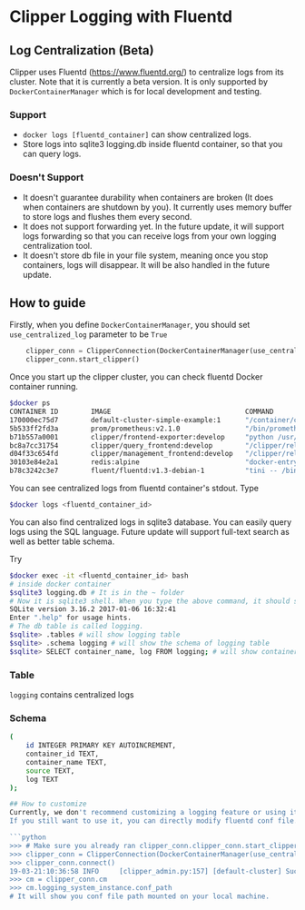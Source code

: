 # Clipper Logging with Fluentd

## Log Centralization (Beta)
Clipper uses Fluentd (https://www.fluentd.org/) to centralize logs from its cluster. 
Note that it is currently a beta version. It is only supported by `DockerContainerManager` which is for local development and testing.

### Support
- `docker logs [fluentd_container]` can show centralized logs.
- Store logs into sqlite3 logging.db inside fluentd container, so that you can query logs.

### Doesn't Support
- It doesn't guarantee durability when containers are broken (It does when containers are shutdown by you). It currently uses memory buffer to store logs and flushes them every second. 
- It does not support forwarding yet. In the future update, it will support logs forwarding so that you can receive logs from your own logging centralization tool.
- It doesn't store db file in your file system, meaning once you stop containers, logs will disappear. It will be also handled in the future update. 

## How to guide
Firstly, when you define `DockerContainerManager`, you should set `use_centralized_log` parameter to be `True`

```python
    clipper_conn = ClipperConnection(DockerContainerManager(use_centralized_log=True))
    clipper_conn.start_clipper()
```

Once you start up the clipper cluster, you can check fluentd Docker container running.

```bash
$docker ps
CONTAINER ID        IMAGE                                 COMMAND                  CREATED             STATUS                    PORTS                                                          NAMES
170000ec75d7        default-cluster-simple-example:1      "/container/containe…"   11 seconds ago      Up 10 seconds (healthy)                                                                  simple-example_1-71538
5b533ff2fd3a        prom/prometheus:v2.1.0                "/bin/prometheus --c…"   13 seconds ago      Up 12 seconds             0.0.0.0:9090->9090/tcp                                         metric_frontend-7206
b71b557a0001        clipper/frontend-exporter:develop     "python /usr/src/app…"   14 seconds ago      Up 13 seconds                                                                            query_frontend_exporter-55488
bc8a7cc31754        clipper/query_frontend:develop        "/clipper/release/sr…"   15 seconds ago      Up 14 seconds             0.0.0.0:1337->1337/tcp, 0.0.0.0:7000->7000/tcp                 query_frontend-55488
d04f33c654fd        clipper/management_frontend:develop   "/clipper/release/sr…"   15 seconds ago      Up 15 seconds             0.0.0.0:1338->1338/tcp                                         mgmt_frontend-60461
30103e84e2a1        redis:alpine                          "docker-entrypoint.s…"   16 seconds ago      Up 15 seconds             0.0.0.0:30356->6379/tcp                                        redis-82152
b78c3242c3e7        fluent/fluentd:v1.3-debian-1          "tini -- /bin/entryp…"   17 seconds ago      Up 16 seconds             5140/tcp, 0.0.0.0:24224->24224/tcp, 0.0.0.0:24224->24224/udp   fluentd-51374
```

You can see centralized logs from fluentd container's stdout. Type

```bash
$docker logs <fluentd_container_id>
```

You can also find centralized logs in sqlite3 database. You can easily query logs using the SQL language.
Future update will support full-text search as well as better table schema.  

Try
```bash
$docker exec -it <fluentd_container_id> bash
# inside docker container
$sqlite3 logging.db # It is in the ~ folder
# Now it is sqlite3 shell. When you type the above command, it should show this.
SQLite version 3.16.2 2017-01-06 16:32:41
Enter ".help" for usage hints.
# The db table is called logging. 
$sqlite> .tables # will show logging table
$sqlite> .schema logging # will show the schema of logging table 
$sqlite> SELECT container_name, log FROM logging; # will show container name and logs.
```

### Table
`logging` contains centralized logs
### Schema
```bash
(
    id INTEGER PRIMARY KEY AUTOINCREMENT,
    container_id TEXT, 
    container_name TEXT,
    source TEXT,
    log TEXT
);

## How to customize
Currently, we don't recommend customizing a logging feature or using it for production. It is immature and unstable. Some APIs can be drastically changed. 
If you still want to use it, you can directly modify fluentd conf file. It is mounted in a temp folder which you can easily find through python interactive shell.

```python
>>> # Make sure you already ran clipper_conn.clipper_conn.start_clipper() with DockerContainerManager(use_centralized_log=True). Also, it is the python shell. 
>>> clipper_conn = ClipperConnection(DockerContainerManager(use_centralized_log=True))
>>> clipper_conn.connect()
19-03-21:10:36:58 INFO     [clipper_admin.py:157] [default-cluster] Successfully connected to Clipper cluster at localhost:1337
>>> cm = clipper_conn.cm
>>> cm.logging_system_instance.conf_path
# It will show you conf file path mounted on your local machine.
```